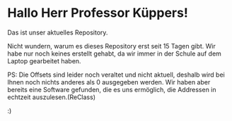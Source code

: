 # Hallo Herr Professor Küppers!

Das ist unser aktuelles Repository. 

Nicht wundern, warum es dieses Repository erst seit 15 Tagen gibt. Wir habe nur noch keines erstellt gehabt, da wir immer in der Schule auf dem Laptop gearbeitet haben.

PS: Die Offsets sind leider noch veraltet und nicht aktuell, deshalb wird bei Ihnen noch nichts anderes als 0 ausgegeben werden. Wir haben aber bereits eine Software gefunden, die es uns ermöglich, die Addressen in echtzeit auszulesen.(ReClass)

:)
